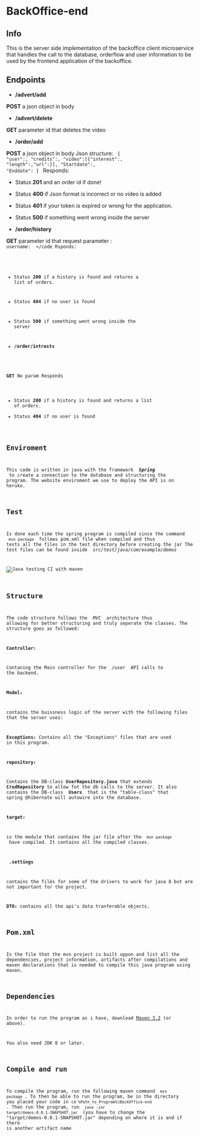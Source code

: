 # BackOffice-end

## Info
This is the server side implementation of the backoffice client microservice that handles the call to the database, orderflow and user information to be used by the frontend application of the backoffice.

## Endpoints
* **/advert/add**

<b>POST</b> a json object in body

* **/advert/delete**

**GET** parameter id that deletes the video

* **/order/add** 

**POST** a json object in body
Json structure: 
<code>
{
"user":<email>,
"credits":<Integer>,
"video":[{"interest":<interest>,
"length":<Integer>,"url":<URL>}],
 "Startdate":<Date ISO>,
 "Enddate":<Date ISO>
}
</code>
Responds:
  * Status **201** and an order id if done!
  * Status **400** if Json format is incorrect or no video is added
  * Status **401** if your token is expired or wrong for the application.
  * Status **500** if something went wrong inside the server

* **/order/history**

**GET** parameter id that 
  request parameter :
  <code> username: <userName> </code
  Rsponds:
  * Status **200** if a history is found and returns a list of orders.
  * Status **404** if no user is found
  * Status **500** if something went wrong inside the server

* **/order/intrests**

**GET** No param
Responds
* Status **200** if a history is found and returns a list of orders.
* Status **404** if no user is found

## Enviroment
This code is written in java with the framework <b><em> Spring </em></b> to create a connection to the database and structuring the program. The website enviroment we use to deploy the API is on heruko.

## Test
Is done each time the spring program is compiled since the command <code> mvn package </code> follows pom.xml file when compiled and thus tests all the files in the test directory before creating the jar
The test files can be found inside <i> src/test/java/com/example/demos </i>

![Java testing CI with maven](https://github.com/Projektgrupp17/BackOffice-backend/workflows/Java%20testing%20CI%20with%20maven/badge.svg)

## Structure
The code structure follows the <em> MVC </em> architecture thus allowing for better structuring and truly seperate the classes.
The structure goes as followed:

<b>Controller:</b>

Contaning the Main controller for the <em> /user </em> API calls to the backend.

<b>Model:</b>

contains the buissness logic of the server with the following files that the server uses:

<b>Exceptions:</b>
Contains all the "Exceptions" files that are used in this program.

<b>repository:</b>

Contains the DB-class <b>UserRepository.java</b> that extends <b>CrudRepository</b> to allow fot the db calls to the server.
It also contains the DB-class <b> Users </b> that is the "table-class" that spring @hibernate will autowire into the database.

<b>target: </b>

is the module that contains the jar file after the <code> mvn package </code> have compiled. It contains all the compiled classes.

<b> .settings </b> 

contains the filés for some of the drivers to work for java 8 but are not important for the project.

<b>DTO:</b>
contains all the api's data tranferable objects.

## Pom.xml 
Is the file that the mvn project is built uppon and list all the dependencies, project information, artifacts after compilations and maven declarations that is needed to compile this java program using maven.

## Dependencies
In order to run the program as i have, download [Maven 3.2](https://maven.apache.org/download.cgi) (or above).

You also need JDK 8 or later.


## Compile and run

To compile the program, run the following maven command <code> mvn package </code>.
To then be able to run the program, be in the directory you placed your code in <code>cd %Path_to_Program%\BackOffice-end </code>.
Then run the program, run <code> java -jar target/demos-0.0.1-SNAPSHOT.jar </code> (you have to change the "target/demos-0.0.1-SNAPSHOT.jar" depending on where it is and if there is another artifact name
